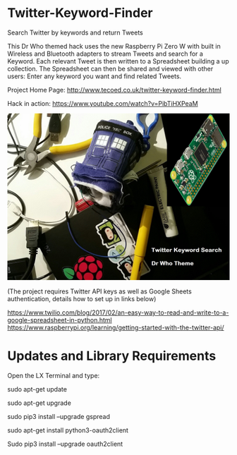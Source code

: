 # Twitter-Keyword-Finder
Search Twitter by keywords and return Tweets

This Dr Who themed hack uses the new Raspberry Pi Zero W with built in Wireless and Bluetooth adapters to stream Tweets and search for a Keyword.  Each relevant Tweet is then written to a Spreadsheet building a up collection.  The Spreadsheet can then be shared and viewed with other users:  Enter any keyword you want and find related Tweets.

Project Home Page: http://www.tecoed.co.uk/twitter-keyword-finder.html

Hack in action: https://www.youtube.com/watch?v=PibTiHXPeaM

![](Images/cover.jpg)


(The project requires Twitter API keys as well as Google Sheets authentication, details how to set up in links below)

https://www.twilio.com/blog/2017/02/an-easy-way-to-read-and-write-to-a-google-spreadsheet-in-python.html
https://www.raspberrypi.org/learning/getting-started-with-the-twitter-api/


# Updates and Library Requirements 

Open the LX Terminal and type:

sudo apt-get update

sudo apt-get upgrade

sudo pip3 install –upgrade gspread

sudo apt-get install python3-oauth2client

Sudo pip3 install –upgrade oauth2client
